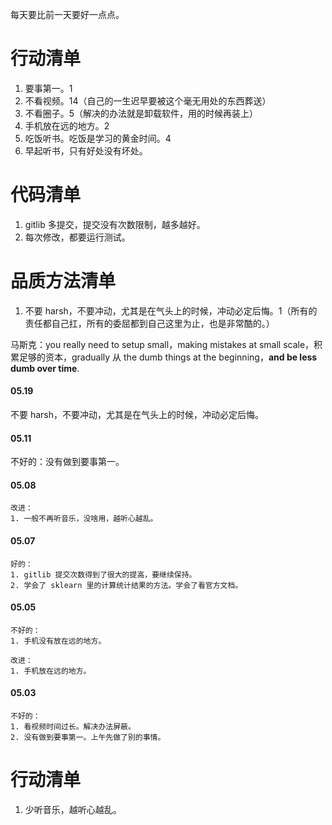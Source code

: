 
每天要比前一天要好一点点。    

# 行动清单  

1. 要事第一。1
2. 不看视频。14（自己的一生迟早要被这个毫无用处的东西葬送）
3. 不看圈子。5（解决的办法就是卸载软件，用的时候再装上）   
4. 手机放在远的地方。2 
5. 吃饭听书。吃饭是学习的黄金时间。4   
6. 早起听书，只有好处没有坏处。


# 代码清单   

1. gitlib 多提交，提交没有次数限制，越多越好。   
2. 每次修改，都要运行测试。   


# 品质方法清单  

1. 不要 harsh，不要冲动，尤其是在气头上的时候，冲动必定后悔。1（所有的责任都自己扛，所有的委屈都到自己这里为止，也是非常酷的。）  


马斯克：you really need to setup small，making mistakes at small scale，积累足够的资本，gradually 从 the dumb things at the beginning，**and be less dumb over time**.   



#### 05.19   

不要 harsh，不要冲动，尤其是在气头上的时候，冲动必定后悔。


#### 05.11  

不好的：没有做到要事第一。   


#### 05.08   

    改进：
    1. 一般不再听音乐，没啥用，越听心越乱。  
    

#### 05.07   

    好的：  
    1. gitlib 提交次数得到了很大的提高，要继续保持。
    2. 学会了 sklearn 里的计算统计结果的方法。学会了看官方文档。
    

#### 05.05  
    
    不好的：  
    1. 手机没有放在远的地方。   
    
    改进：  
    1. 手机放在远的地方。


#### 05.03  

    不好的：  
    1. 看视频时间过长。解决办法屏蔽。  
    2. 没有做到要事第一。上午先做了别的事情。   



# 行动清单  

1. 少听音乐，越听心越乱。  

